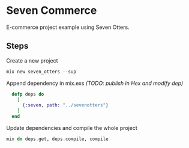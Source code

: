 # Seven Commerce

E-commerce project example using Seven Otters.

## Steps

Create a new project

```elixir
mix new seven_otters --sup
```

Append dependency in mix.exs _(TODO: publish in Hex and modify dep)_

```elixir
  defp deps do
    [
      {:seven, path: "../sevenotters"}
    ]
  end
```

Update dependencies and compile the whole project

```elixir
mix do deps.get, deps.compile, compile
```
